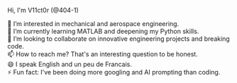 Hi, I'm V11ct0r (@404-1)

👀 I’m interested in mechanical and aerospace engineering.                                                                                                                                   
🌱 I’m currently learning MATLAB and deepening my Python skills.                                                                                                                             
💞️ I’m looking to collaborate on innovative engineering projects and breaking code.                                                                                                          
📫 How to reach me? That's an interesting question to be honest.                                                                                                                             
😄 I speak English and un peu de Francais.                                                                                                                                                   
⚡ Fun fact: I've been doing more googling and AI prompting than coding.

<!---
404-1/404-1 is a ✨ special ✨ repository because its `README.md` (this file) appears on your GitHub profile.
You can click the Preview link to take a look at your changes.
--->
